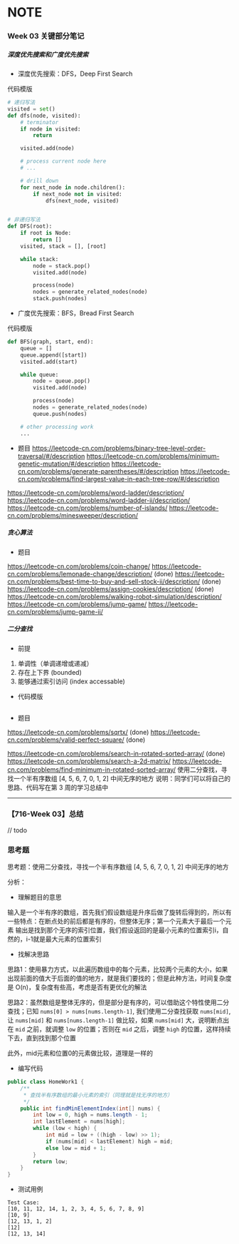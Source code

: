 # NOTE

### Week 03 关键部分笔记

##### 深度优先搜索和广度优先搜索

- 深度优先搜索：DFS，Deep First Search

代码模版

```python
# 递归写法
visited = set()
def dfs(node, visited):
    # terminator
    if node in visited:
        return

    visited.add(node)

    # process current node here
    # ...

    # drill down
    for next_node in node.children():
        if next_node not in visited:
            dfs(next_node, visited)


# 非递归写法
def DFS(root):
    if root is Node:
        return []
    visited, stack = [], [root]

    while stack:
        node = stack.pop()
        visited.add(node)

        process(node)
        nodes = generate_related_nodes(node) 
		stack.push(nodes) 

```

- 广度优先搜索：BFS，Bread First Search

代码模版

```python
def BFS(graph, start, end):
	queue = [] 
	queue.append([start]) 
	visited.add(start)

	while queue: 
		node = queue.pop() 
		visited.add(node)

		process(node) 
		nodes = generate_related_nodes(node) 
		queue.push(nodes)

	# other processing work 
	...
```

- 题目
https://leetcode-cn.com/problems/binary-tree-level-order-traversal/#/description
https://leetcode-cn.com/problems/minimum-genetic-mutation/#/description
https://leetcode-cn.com/problems/generate-parentheses/#/description
https://leetcode-cn.com/problems/find-largest-value-in-each-tree-row/#/description

https://leetcode-cn.com/problems/word-ladder/description/
https://leetcode-cn.com/problems/word-ladder-ii/description/
https://leetcode-cn.com/problems/number-of-islands/
https://leetcode-cn.com/problems/minesweeper/description/

##### 贪心算法

- 题目

https://leetcode-cn.com/problems/coin-change/
https://leetcode-cn.com/problems/lemonade-change/description/  (done)
https://leetcode-cn.com/problems/best-time-to-buy-and-sell-stock-ii/description/ (done)
https://leetcode-cn.com/problems/assign-cookies/description/  (done)
https://leetcode-cn.com/problems/walking-robot-simulation/description/
https://leetcode-cn.com/problems/jump-game/ 
https://leetcode-cn.com/problems/jump-game-ii/

##### 二分查找

- 前提

1. 单调性（单调递增或递减）
2. 存在上下界 (bounded)
3. 能够通过索引访问 (index accessable)

- 代码模版

```

```

- 题目

https://leetcode-cn.com/problems/sqrtx/   (done)
https://leetcode-cn.com/problems/valid-perfect-square/  (done)

https://leetcode-cn.com/problems/search-in-rotated-sorted-array/  (done)
https://leetcode-cn.com/problems/search-a-2d-matrix/
https://leetcode-cn.com/problems/find-minimum-in-rotated-sorted-array/
使用二分查找，寻找一个半有序数组 [4, 5, 6, 7, 0, 1, 2] 中间无序的地方
说明：同学们可以将自己的思路、代码写在第 3 周的学习总结中

--- 

### 【716-Week 03】总结

// todo

### 思考题

思考题：使用二分查找，寻找一个半有序数组 [4, 5, 6, 7, 0, 1, 2] 中间无序的地方

分析：

- 理解题目的意思

输入是一个半有序的数组，首先我们假设数组是升序后做了旋转后得到的，所以有一些特点：在断点处的前后都是有序的，但整体无序；第一个元素大于最后一个元素
输出是找到那个无序的索引位置，我们假设返回的是最小元素的位置索引i，自然的，i-1就是最大元素的位置索引

- 找解决思路

思路1：使用暴力方式，以此遍历数组中的每个元素，比较两个元素的大小，如果出现前面的值大于后面的值的地方，就是我们要找的；但是此种方法，时间复杂度是 O(n)，复杂度有些高，考虑是否有更优化的解法

思路2：虽然数组是整体无序的，但是部分是有序的，可以借助这个特性使用二分查找；已知 `nums[0] > nums[nums.length-1]`, 我们使用二分查找获取 `nums[mid]`, 让 `nums[mid]` 和 `nums[nums.length-1]` 做比较，如果 `nums[mid]` 大，说明断点出在 `mid` 之前，就调整 `low` 的位置；否则在 `mid` 之后，调整 `high` 的位置，这样持续下去，直到找到那个位置

此外，mid元素和位置0的元素做比较，道理是一样的

- 编写代码

```java
public class HomeWork1 {
    /**
     * 查找半有序数组的最小元素的索引（同理就是找无序的地方）
     */
    public int findMinElementIndex(int[] nums) {
        int low = 0, high = nums.length - 1;
        int lastElement = nums[high];
        while (low < high) {
            int mid = low + ((high - low) >> 1);
            if (nums[mid] < lastElement) high = mid;
            else low = mid + 1;
        }
        return low;
    }
}
```

- 测试用例

```
Test Case:
[10, 11, 12, 14, 1, 2, 3, 4, 5, 6, 7, 8, 9]
[10, 9]
[12, 13, 1, 2]
[12]
[12, 13, 14]
```
